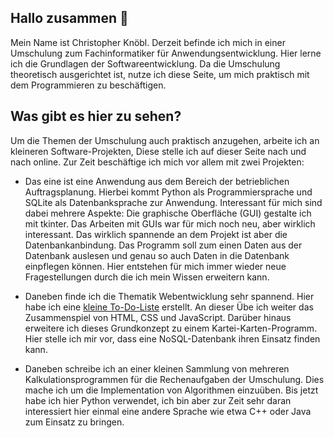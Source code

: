 ## Hallo zusammen 👋

Mein Name ist Christopher Knöbl. Derzeit befinde ich mich in einer Umschulung zum Fachinformatiker für Anwendungsentwicklung. Hier lerne ich die Grundlagen der Softwareentwicklung.
Da die Umschulung theoretisch ausgerichtet ist, nutze ich diese Seite, um mich praktisch mit dem Programmieren zu beschäftigen. 

## Was gibt es hier zu sehen?
Um die Themen der Umschulung auch praktisch anzugehen, arbeite ich an kleineren Software-Projekten, Diese stelle ich auf dieser Seite nach und nach online.
Zur Zeit beschäftige ich mich vor allem mit zwei Projekten: <br>
+ Das eine ist eine Anwendung aus dem Bereich der betrieblichen Auftragsplanung. Hierbei kommt Python als Programmiersprache und SQLite als Datenbanksprache zur Anwendung. 
Interessant für mich sind dabei mehrere Aspekte: Die graphische Oberfläche (GUI) gestalte ich mit tkinter. Das Arbeiten mit GUIs war für mich noch neu, aber wirklich interessant. Das wirklich spannende an dem Projekt ist aber die Datenbankanbindung.
Das Programm soll zum einen Daten aus der Datenbank auslesen und genau so auch Daten in die Datenbank einpflegen können. Hier entstehen für mich immer wieder neue Fragestellungen durch die ich mein Wissen erweitern kann.
+ Daneben finde ich die Thematik Webentwicklung sehr spannend. Hier habe ich eine [kleine To-Do-Liste](https://christopherknoebl.github.io/To-Do-Liste/) erstellt. An dieser Übe ich weiter das Zusammenspiel von HTML, CSS und JavaScript. Darüber hinaus erweitere ich dieses Grundkonzept zu einem Kartei-Karten-Programm. Hier stelle ich mir vor, dass eine NoSQL-Datenbank ihren Einsatz finden kann.

+ Daneben schreibe ich an einer kleinen Sammlung von mehreren Kalkulationsprogrammen für die Rechenaufgaben der Umschulung. Dies mache ich um die Implementation von Algorithmen einzuüben. Bis jetzt habe ich hier Python verwendet, ich bin aber zur Zeit sehr daran interessiert hier einmal eine andere Sprache wie etwa C++ oder Java zum Einsatz zu bringen.
<!--
**ChristopherKnoebl/ChristopherKnoebl** is a ✨ _special_ ✨ repository because its `README.md` (this file) appears on your GitHub profile.

Here are some ideas to get you started:

- 🔭 I’m currently working on ...
- 🌱 I’m currently learning ...
- 👯 I’m looking to collaborate on ...
- 🤔 I’m looking for help with ...
- 💬 Ask me about ...
- 📫 How to reach me: ...
- 😄 Pronouns: ...
- ⚡ Fun fact: ...
-->
